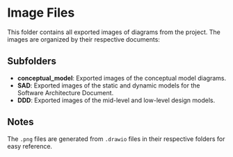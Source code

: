 # Image Files

This folder contains all exported images of diagrams from the project. The images are organized by their respective documents:

## Subfolders
- **conceptual_model**: Exported images of the conceptual model diagrams.
- **SAD**: Exported images of the static and dynamic models for the Software Architecture Document.
- **DDD**: Exported images of the mid-level and low-level design models.

## Notes
The `.png` files are generated from `.drawio` files in their respective folders for easy reference.